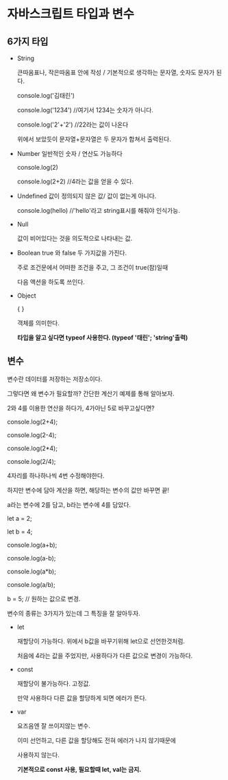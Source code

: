 # 자바스크립트 타입과 변수
## 6가지 타입
- String

    큰따옴표나, 작은따옴표 안에 작성 /
    기본적으로 생각하는 문자열, 숫자도 문자가 된다.

    console.log('김태린')

    console.log('1234') //여기서 1234는 숫자가 아니다.

    console.log('2'+'2') //22라는 값이 나온다

    위에서 보았듯이 문자열+문자열은 두 문자가 합쳐서 출력된다.

- Number
    일반적인 숫자 / 연산도 가능하다

    console.log(2)

    console.log(2+2) //4라는 값을 얻을 수 있다.


- Undefined
    값이 정의되지 않은 값/ 값이 없는게 아니다.

    console.log(hello) //'hello'라고 string표시를 해줘야 인식가능.
- Null
 
    값이 비어있다는 것을 의도적으로 나타내는 값.
- Boolean
    true 와 false 두 가지값을 가진다.

    주로 조건문에서 어떠한 조건을 주고, 그 조건이 true(참)일때

    다음 액션을 하도록 쓰인다. 

- Object

  { } 

  객체를 의미한다. 

    **타입을 알고 싶다면 typeof 사용한다.  (typeof '태린'; 'string'출력)**


## 변수 
    
 변수란 데이터를 저장하는 저장소이다.

 그렇다면 왜 변수가 필요할까?
 간단한 계산기 예제를 통해 알아보자.

 2와 4를 이용한 연산을 하다가, 4가아닌 5로 바꾸고싶다면?


console.log(2+4);

console.log(2-4);

console.log(2*4);

console.log(2/4);



4자리를 하나하나씩 4번 수정해야한다.

하지만 변수에 담아 계산을 하면, 해당하는 변수의 값만 바꾸면 끝! 

a라는 변수에 2를 담고, b라는 변수에 4를 담았다.

let a = 2;

let b = 4;

console.log(a+b);

console.log(a-b);

console.log(a*b);

console.log(a/b);

b = 5; // 원하는 값으로 변경.


변수의 종류는 3가지가 있는데 그 특징을 잘 알아두자.
- let

    재할당이 가능하다. 
    위에서 b값을 바꾸기위해 let으로 선언한것처럼.

    처음에 4라는 값을 주었지만, 사용하다가 다른 값으로 변경이 가능하다.


- const

    재할당이 불가능하다. 고정값.

    만약 사용하다 다른 값을 할당하게 되면 에러가 뜬다.



- var

    요즈음엔 잘 쓰이지않는 변수. 

    이미 선언하고, 다른 값을 할당해도 전혀 에러가 나지 않기때문에

    사용하지 않는다.

    **기본적으로 const 사용, 필요할때 let, val는 금지.**



    


